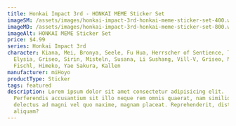 ```yaml
---
title: Honkai Impact 3rd - HONKAI MEME Sticker Set
imageSM: /assets/images/honkai-impact-3rd-honkai-meme-sticker-set-400.webp
imageMD: /assets/images/honkai-impact-3rd-honkai-meme-sticker-set-800.webp
imageAlt: HONKAI MEME Sticker Set
price: $4.99
series: Honkai Impact 3rd
character: Kiana, Mei, Bronya, Seele, Fu Hua, Herrscher of Sentience, Theresa,
  Elysia, Griseo, Sirin, Misteln, Susana, Li Sushang, Vill-V, Griseo, Natasha,
  Fischl, Himeko, Yae Sakura, Kallen
manufacturer: miHoyo
productType: Sticker
tags: featured
description: Lorem ipsum dolor sit amet consectetur adipisicing elit.
  Perferendis accusantium sit illo neque rem omnis quaerat, nam similique vitae
  delectus ad magni vel quo maxime, magnam placeat. Reprehenderit, distinctio
  aliquam?
---
```

